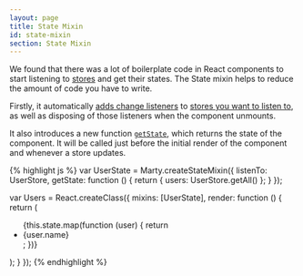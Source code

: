 ```yaml
---
layout: page
title: State Mixin
id: state-mixin
section: State Mixin
---
```


We found that there was a lot of boilerplate code in React components to start listening to [stores](/guides/stores/index.html) and get their states. The State mixin helps to reduce the amount of code you have to write.

Firstly, it automatically [adds change listeners](/api/stores/index.html#addChangeListener) to [stores you want to listen to](/api/state-mixin/index.html#listenTo), as well as disposing of those listeners when the component unmounts.

It also introduces a new function [<code>getState</code>](#getState), which returns the state of the component. It will be called just before the initial render of the component and whenever a store updates.

{% highlight js %}
var UserState = Marty.createStateMixin({
  listenTo: UserStore,
  getState: function () {
    return {
      users: UserStore.getAll()
    };
  }
});

var Users = React.createClass({
  mixins: [UserState],
  render: function () {
    return (<ul>
      {this.state.map(function (user) {
        return <li>{user.name}</li>;
      })}
    </ul>);
  }
});
{% endhighlight %}